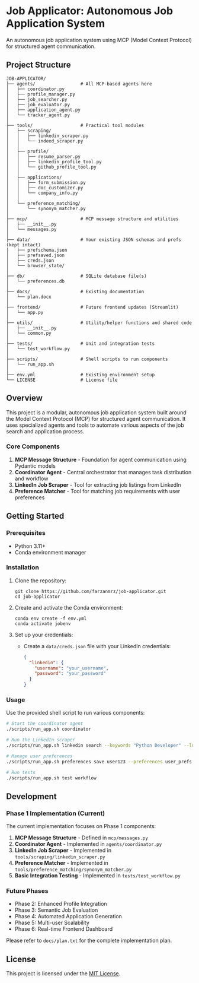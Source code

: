 # Job Applicator: Autonomous Job Application System

An autonomous job application system using MCP (Model Context Protocol) for structured agent communication.

## Project Structure

```
JOB-APPLICATOR/
├── agents/                 # All MCP-based agents here
│   ├── coordinator.py
│   ├── profile_manager.py
│   ├── job_searcher.py
│   ├── job_evaluator.py
│   ├── application_agent.py
│   └── tracker_agent.py
│
├── tools/                  # Practical tool modules
│   ├── scraping/
│   │   ├── linkedin_scraper.py
│   │   └── indeed_scraper.py
│   │
│   ├── profile/
│   │   ├── resume_parser.py
│   │   ├── linkedin_profile_tool.py
│   │   └── github_profile_tool.py
│   │
│   ├── applications/
│   │   ├── form_submission.py
│   │   ├── doc_customizer.py
│   │   └── company_info.py
│   │
│   └── preference_matching/
│       └── synonym_matcher.py
│
├── mcp/                    # MCP message structure and utilities
│   ├── __init__.py
│   └── messages.py
│
├── data/                   # Your existing JSON schemas and prefs (kept intact)
│   ├── prefschema.json
│   ├── prefsaved.json
│   ├── creds.json
│   └── browser_state/
│
├── db/                     # SQLite database file(s)
│   └── preferences.db
│
├── docs/                   # Existing documentation
│   └── plan.docx
│
├── frontend/               # Future frontend updates (Streamlit)
│   └── app.py
│
├── utils/                  # Utility/helper functions and shared code
│   ├── __init__.py
│   └── common.py
│
├── tests/                  # Unit and integration tests
│   └── test_workflow.py
│
├── scripts/                # Shell scripts to run components
│   └── run_app.sh
│
├── env.yml                 # Existing environment setup
└── LICENSE                 # License file
```

## Overview

This project is a modular, autonomous job application system built around the Model Context Protocol (MCP) for structured agent communication. It uses specialized agents and tools to automate various aspects of the job search and application process.

### Core Components

1. **MCP Message Structure** - Foundation for agent communication using Pydantic models
2. **Coordinator Agent** - Central orchestrator that manages task distribution and workflow
3. **LinkedIn Job Scraper** - Tool for extracting job listings from LinkedIn
4. **Preference Matcher** - Tool for matching job requirements with user preferences

## Getting Started

### Prerequisites

- Python 3.11+
- Conda environment manager

### Installation

1. Clone the repository:
   ```
   git clone https://github.com/farzanmrz/job-applicator.git
   cd job-applicator
   ```

2. Create and activate the Conda environment:
   ```
   conda env create -f env.yml
   conda activate jobenv
   ```

3. Set up your credentials:
   - Create a `data/creds.json` file with your LinkedIn credentials:
     ```json
     {
       "linkedin": {
         "username": "your_username",
         "password": "your_password"
       }
     }
     ```

### Usage

Use the provided shell script to run various components:

```bash
# Start the coordinator agent
./scripts/run_app.sh coordinator

# Run the LinkedIn scraper
./scripts/run_app.sh linkedin search --keywords "Python Developer" --location "San Francisco"

# Manage user preferences
./scripts/run_app.sh preferences save user123 --preferences user_prefs.json

# Run tests
./scripts/run_app.sh test workflow
```

## Development

### Phase 1 Implementation (Current)

The current implementation focuses on Phase 1 components:

1. **MCP Message Structure** - Defined in `mcp/messages.py`
2. **Coordinator Agent** - Implemented in `agents/coordinator.py`
3. **LinkedIn Job Scraper** - Implemented in `tools/scraping/linkedin_scraper.py`
4. **Preference Matcher** - Implemented in `tools/preference_matching/synonym_matcher.py`
5. **Basic Integration Testing** - Implemented in `tests/test_workflow.py`

### Future Phases

- Phase 2: Enhanced Profile Integration
- Phase 3: Semantic Job Evaluation
- Phase 4: Automated Application Generation
- Phase 5: Multi-user Scalability
- Phase 6: Real-time Frontend Dashboard

Please refer to `docs/plan.txt` for the complete implementation plan.

## License

This project is licensed under the [MIT License](LICENSE).